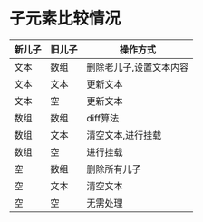 # 子元素比较情况

| 新儿子 | 旧儿子 | 操作方式                |
| ------ | ------ | ----------------------- |
| 文本   | 数组   | 删除老儿子,设置文本内容 |
| 文本   | 文本   | 更新文本                |
| 文本   | 空     | 更新文本                |
| 数组   | 数组   | diff算法                |
| 数组   | 文本   | 清空文本,进行挂载       |
| 数组   | 空     | 进行挂载                |
| 空     | 数组   | 删除所有儿子            |
| 空     | 文本   | 清空文本                |
| 空     | 空     | 无需处理                |
